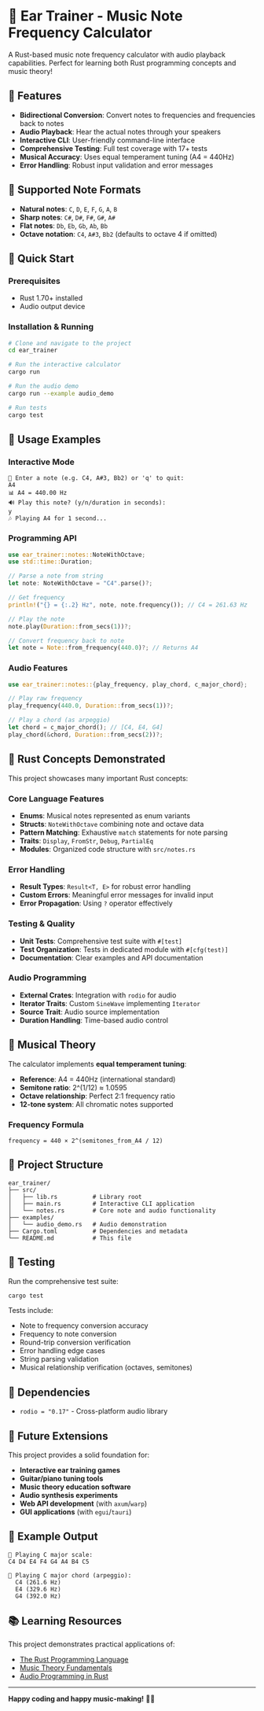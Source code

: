 # 🎵 Ear Trainer - Music Note Frequency Calculator

A Rust-based music note frequency calculator with audio playback capabilities. Perfect for learning both Rust programming concepts and music theory!

## 🎯 Features

- **Bidirectional Conversion**: Convert notes to frequencies and frequencies back to notes
- **Audio Playback**: Hear the actual notes through your speakers
- **Interactive CLI**: User-friendly command-line interface
- **Comprehensive Testing**: Full test coverage with 17+ tests
- **Musical Accuracy**: Uses equal temperament tuning (A4 = 440Hz)
- **Error Handling**: Robust input validation and error messages

## 🎼 Supported Note Formats

- **Natural notes**: `C`, `D`, `E`, `F`, `G`, `A`, `B`
- **Sharp notes**: `C#`, `D#`, `F#`, `G#`, `A#`
- **Flat notes**: `Db`, `Eb`, `Gb`, `Ab`, `Bb`
- **Octave notation**: `C4`, `A#3`, `Bb2` (defaults to octave 4 if omitted)

## 🚀 Quick Start

### Prerequisites

- Rust 1.70+ installed
- Audio output device

### Installation & Running

```bash
# Clone and navigate to the project
cd ear_trainer

# Run the interactive calculator
cargo run

# Run the audio demo
cargo run --example audio_demo

# Run tests
cargo test
```

## 🎹 Usage Examples

### Interactive Mode

```
🎵 Enter a note (e.g. C4, A#3, Bb2) or 'q' to quit:
A4
📊 A4 = 440.00 Hz
🔊 Play this note? (y/n/duration in seconds):
y
🎶 Playing A4 for 1 second...
```

### Programming API

```rust
use ear_trainer::notes::NoteWithOctave;
use std::time::Duration;

// Parse a note from string
let note: NoteWithOctave = "C4".parse()?;

// Get frequency
println!("{} = {:.2} Hz", note, note.frequency()); // C4 = 261.63 Hz

// Play the note
note.play(Duration::from_secs(1))?;

// Convert frequency back to note
let note = Note::from_frequency(440.0)?; // Returns A4
```

### Audio Features

```rust
use ear_trainer::notes::{play_frequency, play_chord, c_major_chord};

// Play raw frequency
play_frequency(440.0, Duration::from_secs(1))?;

// Play a chord (as arpeggio)
let chord = c_major_chord(); // [C4, E4, G4]
play_chord(&chord, Duration::from_secs(2))?;
```

## 🦀 Rust Concepts Demonstrated

This project showcases many important Rust concepts:

### Core Language Features

- **Enums**: Musical notes represented as enum variants
- **Structs**: `NoteWithOctave` combining note and octave data
- **Pattern Matching**: Exhaustive `match` statements for note parsing
- **Traits**: `Display`, `FromStr`, `Debug`, `PartialEq`
- **Modules**: Organized code structure with `src/notes.rs`

### Error Handling

- **Result Types**: `Result<T, E>` for robust error handling
- **Custom Errors**: Meaningful error messages for invalid input
- **Error Propagation**: Using `?` operator effectively

### Testing & Quality

- **Unit Tests**: Comprehensive test suite with `#[test]`
- **Test Organization**: Tests in dedicated module with `#[cfg(test)]`
- **Documentation**: Clear examples and API documentation

### Audio Programming

- **External Crates**: Integration with `rodio` for audio
- **Iterator Traits**: Custom `SineWave` implementing `Iterator`
- **Source Trait**: Audio source implementation
- **Duration Handling**: Time-based audio control

## 🎼 Musical Theory

The calculator implements **equal temperament tuning**:

- **Reference**: A4 = 440Hz (international standard)
- **Semitone ratio**: 2^(1/12) ≈ 1.0595
- **Octave relationship**: Perfect 2:1 frequency ratio
- **12-tone system**: All chromatic notes supported

### Frequency Formula

```
frequency = 440 × 2^(semitones_from_A4 / 12)
```

## 📁 Project Structure

```
ear_trainer/
├── src/
│   ├── lib.rs          # Library root
│   ├── main.rs         # Interactive CLI application
│   └── notes.rs        # Core note and audio functionality
├── examples/
│   └── audio_demo.rs   # Audio demonstration
├── Cargo.toml          # Dependencies and metadata
└── README.md           # This file
```

## 🧪 Testing

Run the comprehensive test suite:

```bash
cargo test
```

Tests include:

- Note to frequency conversion accuracy
- Frequency to note conversion
- Round-trip conversion verification
- Error handling edge cases
- String parsing validation
- Musical relationship verification (octaves, semitones)

## 🔧 Dependencies

- `rodio = "0.17"` - Cross-platform audio library

## 🎯 Future Extensions

This project provides a solid foundation for:

- **Interactive ear training games**
- **Guitar/piano tuning tools**
- **Music theory education software**
- **Audio synthesis experiments**
- **Web API development** (with `axum`/`warp`)
- **GUI applications** (with `egui`/`tauri`)

## 🎵 Example Output

```
🎵 Playing C major scale:
C4 D4 E4 F4 G4 A4 B4 C5

🎼 Playing C major chord (arpeggio):
  C4 (261.6 Hz)
  E4 (329.6 Hz)
  G4 (392.0 Hz)
```

## 📚 Learning Resources

This project demonstrates practical applications of:

- [The Rust Programming Language](https://doc.rust-lang.org/book/)
- [Music Theory Fundamentals](https://en.wikipedia.org/wiki/Equal_temperament)
- [Audio Programming in Rust](https://docs.rs/rodio/)

---

**Happy coding and happy music-making!** 🎵✨
